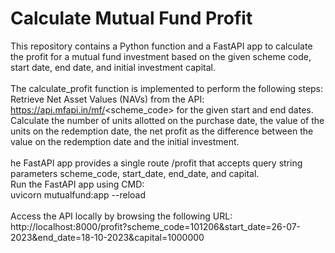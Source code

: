# Calculate Mutual Fund Profit
This repository contains a Python function and a FastAPI app to calculate the profit for a mutual fund investment based on the given scheme code, start date, end date, and initial investment capital.
<br>
<br>
The calculate_profit function is implemented to perform the following steps:
<br>
Retrieve Net Asset Values (NAVs) from the API: https://api.mfapi.in/mf/<scheme_code> for the given start and end dates.
<br>
Calculate the number of units allotted on the purchase date, the value of the units on the redemption date, the net profit as the difference between the value on the redemption date and the initial investment.
<br>
<br>
he FastAPI app provides a single route /profit that accepts query string parameters scheme_code, start_date, end_date, and capital.
<br>
Run the FastAPI app using CMD:
<br>
  uvicorn mutualfund:app --reload
<br>
<br>
Access the API  locally by browsing the following URL:
<br>
http://localhost:8000/profit?scheme_code=101206&start_date=26-07-2023&end_date=18-10-2023&capital=1000000
